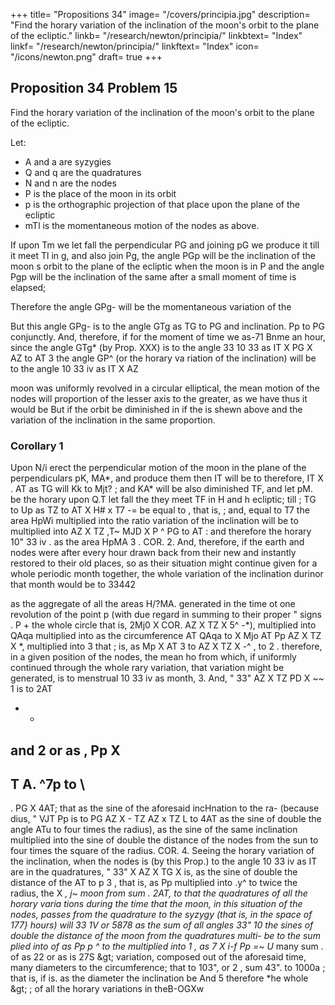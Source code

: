 +++
title= "Propositions 34"
image= "/covers/principia.jpg"
description= "Find the horary variation of the inclination of the moon's orbit to the plane of the ecliptic."
linkb= "/research/newton/principia/"
linkbtext= "Index"
linkf= "/research/newton/principia/"
linkftext= "Index"
icon= "/icons/newton.png"
draft= true
+++

## Proposition 34 Problem 15

Find the horary variation of the inclination of the moon's orbit to the plane of the ecliptic.

Let:

- A and a are syzygies
- Q and q are the quadratures
- N and n are the nodes
- P is the place of the moon in its orbit
- p is the orthographic projection of that place upon the plane of the ecliptic
- mTl is the momentaneous motion of the nodes as above. 

If upon Tm we let fall the perpendicular PG and joining pG we produce it till it meet Tl in g, and also join Pg, the angle PGp will be the inclination of the moon s orbit to the plane of the ecliptic when the moon is in P
and the angle Pgp will be the inclination of the same after a small moment of time is elapsed;

Therefore the angle GPg- will be the momentaneous variation of the

But this angle GPg- is to the angle GTg as TG to PG and
inclination.
Pp
to
PG
conjunctly.
And,
therefore, if for the
moment
of time
we
as-71
Bnme an hour, since the angle GTg* (by Prop. XXX) is to the angle 33
10
33 as IT X PG X AZ to AT 3 the angle GP^ (or the horary va
riation of the inclination) will be to the angle
10 33 iv as IT X AZ


moon was uniformly revolved in a circular
elliptical, the mean motion of the nodes will
proportion of the lesser axis to the greater, as we have
thus it would be
But if the orbit
be diminished in
if
the
is
shewn above and the variation of the inclination
in the same proportion.


### Corollary 1

Upon N/i erect the perpendicular
motion of the moon in the plane of the
perpendiculars pK, MA*, and produce them
then
IT
will be to
therefore,
IT X
.
AT
as
TG will
Kk to
Mjt?
;
and
KA*
will be also diminished
TF, and
let pM. be the
horary
upon Q.T let fall the
they meet TF in H and h
ecliptic;
till
;
TG to Up as TZ to AT
X H# x T7
-=
be equal to
,
that
is,
;
and,
equal to
T7
the area
HpWi
multiplied into the ratio
variation of the inclination will be to
multiplied into
AZ X
TZ
,T~
MJD
X
P
^
PG
to
AT
:
and therefore the horary
10&quot;
33 iv
.
as the area
HpMA
3
.
COR. 2. And, therefore, if the earth and nodes were after every hour
drawn back from their new and instantly restored to their old places, so as
their situation might continue given for a whole periodic month together,
the whole variation of the inclination durinor that month would be to 33442

as the aggregate of all the areas H/?MA.
generated in the time ot
one revolution of the point p (with due regard in
summing to their proper
&quot;
signs
.
P
+
the whole circle
that
is,
2Mj0 X
COR.
AZ X TZ X 5^
-*), multiplied into
QAqa
multiplied into
as the circumference
AT
QAqa
to
X
Mjo
AT
Pp
AZ X TZ X *,
multiplied into
3
that
;
is,
as
Mp X AT 3
to
AZ X TZ X -^
,
to
2
.
therefore, in a given position of the nodes, the mean ho
from
which, if uniformly continued through the whole
rary variation,
that
variation might be generated, is to
menstrual
10 33 iv as
month,
3.
And,
&quot;
33&quot;
AZ X TZ
PD
X ~~
1
is
to
2AT
- -
and
2
or as
,
Pp X
-
T A. ^7p
to
\
-
.
PG X 4AT;
that
as the sine of the aforesaid incHnation to the ra-
(because
dius,
&quot;
VJT
Pp is to PG
AZ X - TZ
AZ
x TZ
L
to
4AT
as the sine of double the angle
ATu
to four
times the radius), as the sine of the same inclination multiplied into the
sine of double the distance of the nodes from the sun to four times the
square of the radius.
COR.
4.
Seeing the horary variation of the inclination, when the nodes
is (by this Prop.) to the angle
10
33 iv as IT
are in the quadratures,
&quot;
33&quot;
X AZ X TG X
is, as the sine of double the distance of the
AT
to
p
3
,
that
is,
as
Pp
multiplied into .y^ to twice the radius, the
X
*,
j~
moon from
sum
.
2AT,
to
that
the quadratures
of all the horary varia
tions during the time that the moon, in this situation of the nodes, passes
from the quadrature to the syzygy (that is, in the space of 177} hours) will
33 1V or 5878 as the sum of all
angles 33&quot; 10
the sines of double the distance of the moon from the quadratures multi-
be to the
sum
plied into
of as
Pp
p ^
to the
multiplied into
1
,
as
7
X
i-f
Pp
=~
U*
many
sum
.
of as
22 or
as
is
27S
&amp;gt;
variation, composed out of the
aforesaid time,
many diameters
to the circumference; that
to
103&quot;,
or
2
,
sum
43&quot;.
to
1000a
;
that
is, if
is.
as the diameter
the inclination be
And
5
therefore *he whole
&amp;gt;
;
of all the horary variations in theB-OGXw